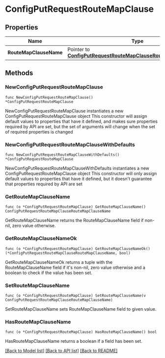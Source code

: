 # ConfigPutRequestRouteMapClause

## Properties

Name | Type | Description | Notes
------------ | ------------- | ------------- | -------------
**RouteMapClauseName** | Pointer to [**ConfigPutRequestRouteMapClauseRouteMapClauseName**](ConfigPutRequestRouteMapClauseRouteMapClauseName.md) |  | [optional] 

## Methods

### NewConfigPutRequestRouteMapClause

`func NewConfigPutRequestRouteMapClause() *ConfigPutRequestRouteMapClause`

NewConfigPutRequestRouteMapClause instantiates a new ConfigPutRequestRouteMapClause object
This constructor will assign default values to properties that have it defined,
and makes sure properties required by API are set, but the set of arguments
will change when the set of required properties is changed

### NewConfigPutRequestRouteMapClauseWithDefaults

`func NewConfigPutRequestRouteMapClauseWithDefaults() *ConfigPutRequestRouteMapClause`

NewConfigPutRequestRouteMapClauseWithDefaults instantiates a new ConfigPutRequestRouteMapClause object
This constructor will only assign default values to properties that have it defined,
but it doesn't guarantee that properties required by API are set

### GetRouteMapClauseName

`func (o *ConfigPutRequestRouteMapClause) GetRouteMapClauseName() ConfigPutRequestRouteMapClauseRouteMapClauseName`

GetRouteMapClauseName returns the RouteMapClauseName field if non-nil, zero value otherwise.

### GetRouteMapClauseNameOk

`func (o *ConfigPutRequestRouteMapClause) GetRouteMapClauseNameOk() (*ConfigPutRequestRouteMapClauseRouteMapClauseName, bool)`

GetRouteMapClauseNameOk returns a tuple with the RouteMapClauseName field if it's non-nil, zero value otherwise
and a boolean to check if the value has been set.

### SetRouteMapClauseName

`func (o *ConfigPutRequestRouteMapClause) SetRouteMapClauseName(v ConfigPutRequestRouteMapClauseRouteMapClauseName)`

SetRouteMapClauseName sets RouteMapClauseName field to given value.

### HasRouteMapClauseName

`func (o *ConfigPutRequestRouteMapClause) HasRouteMapClauseName() bool`

HasRouteMapClauseName returns a boolean if a field has been set.


[[Back to Model list]](../README.md#documentation-for-models) [[Back to API list]](../README.md#documentation-for-api-endpoints) [[Back to README]](../README.md)


